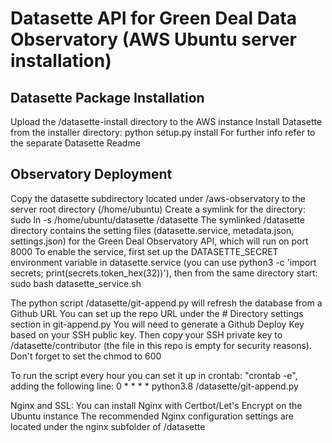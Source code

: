 # Datasette API for Green Deal Data Observatory (AWS Ubuntu server installation)

## Datasette Package Installation

Upload the /datasette-install directory to the AWS instance
Install Datasette from the installer directory: python setup.py install
For further info refer to the separate Datasette Readme

## Observatory Deployment

Copy the datasette subdirectory located under /aws-observatory to the server root directory (/home/ubuntu)
Create a symlink for the directory: sudo ln -s /home/ubuntu/datasette /datasette
The symlinked /datasette directory contains the setting files (datasette.service, metadata.json, settings.json) for the Green Deal Observatory API, which will run on port 8000
To enable the service, first set up the DATASETTE_SECRET environment variable in datasette.service (you can use python3 -c 'import secrets; print(secrets.token_hex(32))'), then from the same directory start: sudo bash datasette_service.sh

The python script /datasette/git-append.py will refresh the database from a Github URL
You can set up the repo URL under the # Directory settings section in git-append.py
You will need to generate a Github Deploy Key based on your SSH public key. Then copy your SSH private key to /datasette/contributor (the file in this repo is empty for security reasons). Don't forget to set the chmod to 600

To run the script every hour you can set it up in crontab: "crontab -e", adding the following line:
0 * * * *  python3.8 /datasette/git-append.py 

Nginx and SSL:
You can install Nginx with Certbot/Let's Encrypt on the Ubuntu instance
The recommended Nginx configuration settings are located under the nginx subfolder of /datasette
